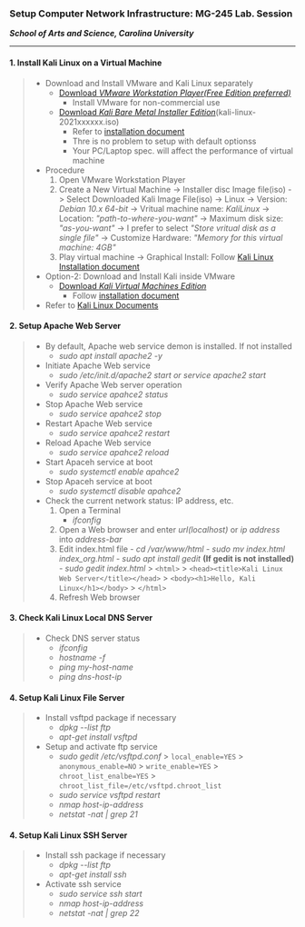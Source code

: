 ### Setup Computer Network Infrastructure: MG-245 Lab. Session

**_School of Arts and Science, Carolina University_**

---

#### 1. Install Kali Linux on a Virtual Machine

> -   Download and Install VMware and Kali Linux separately
>     -   [Download _VMware Workstation Player(Free Edition preferred)_](https://www.vmware.com/products/workstation-player/workstation-player-evaluation.html)
>         -   Install VMware for non-commercial use
>     -   [Download _Kali Bare Metal Installer Edition_](https://www.kali.org/get-kali/#kali-bare-metal)(kali-linux-2021xxxxxx.iso)
>         -   Refer to [installation document](https://www.kali.org/docs/installation/hard-disk-install/)
>         -   Thre is no problem to setup with default optionss
>         -   Your PC/Laptop spec. will affect the performance of virtual machine
> -   Procedure
>     1. Open VMware Workstation Player
>     2. Create a New Virtual Machine -> Installer disc Image file(iso) -> Select Downloaded Kali Image File(iso) -> Linux -> Version: _Debian 10.x 64-bit_ -> Vritual machine name: _KaliLinux_ -> Location: _"path-to-where-you-want"_ -> Maximum disk size: _"as-you-want"_ -> I prefer to select _"Store vritual disk as a single file"_ -> Customize Hardware: _"Memory for this virtual machine: 4GB"_
>     3. Play virtual machine -> Graphical Install: Follow [Kali Linux Installation document](https://www.kali.org/docs/installation/hard-disk-install/)
> -   Option-2: Download and Install Kali inside VMware
>     -   [Download _Kali Virtual Machines Edition_](https://www.kali.org/get-kali/#kali-virtual-machines)
>         -   Follow [installation document](https://www.kali.org/docs/virtualization/)
> -   Refer to [Kali Linux Documents](https://www.kali.org/docs/)

#### 2. Setup Apache Web Server

> -   By default, Apache web service demon is installed. If not installed
>     -   _sudo apt install apache2 -y_
> -   Initiate Apache Web service
>     -   _sudo /etc/init.d/apache2 start or service apache2 start_
> -   Verify Apache Web server operation
>     -   _sudo service apahce2 status_
> -   Stop Apache Web service
>     -   _sudo service apahce2 stop_
> -   Restart Apache Web service
>     -   _sudo service apahce2 restart_
> -   Reload Apache Web service
>     -   _sudo service apahce2 reload_
> -   Start Apaceh service at boot
>     -   _sudo systemctl enable apahce2_
> -   Stop Apaceh service at boot
>     -   _sudo systemctl disable apahce2_
> -   Check the current network status: IP address, etc.
>     1. Open a Terminal
>         - _ifconfig_
>     2. Open a Web browser and enter _url(localhost)_ or _ip address_ into _address-bar_
>     3. Edit index.html file - _cd /var/www/html_ - _sudo mv index.html index_org.html_ - _sudo apt install gedit_ **(If gedit is not installed)** - _sudo gedit index.html_ > `<html>` > `<head><title>Kali Linux Web Server</title></head>` > `<body><h1>Hello, Kali Linux</h1></body>` > `</html>`
>     4. Refresh Web browser

#### 3. Check Kali Linux Local DNS Server

> -   Check DNS server status
>     -   _ifconfig_
>     -   _hostname -f_
>     -   _ping my-host-name_
>     -   _ping dns-host-ip_

#### 4. Setup Kali Linux File Server

> -   Install vsftpd package if necessary
>     -   _dpkg --list *ftp*_
>     -   _apt-get install vsftpd_
> -   Setup and activate ftp service
>     -   _sudo gedit /etc/vsftpd.conf_ > `local_enable=YES` > `anonymous_enable=NO` > `write_enable=YES` > `chroot_list_enalbe=YES` > `chroot_list_file=/etc/vsftpd.chroot_list`
>     -   _sudo service vsftpd restart_
>     -   _nmap host-ip-address_
>     -   _netstat -nat | grep 21_

#### 4. Setup Kali Linux SSH Server

> -   Install ssh package if necessary
>     -   _dpkg --list *ftp*_
>     -   _apt-get install ssh_
> -   Activate ssh service
>     -   _sudo service ssh start_
>     -   _nmap host-ip-address_
>     -   _netstat -nat | grep 22_

